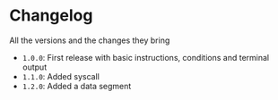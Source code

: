 # Changelog
All the versions and the changes they bring

- `1.0.0`: First release with basic instructions, conditions and terminal output
- `1.1.0`: Added syscall
- `1.2.0`: Added a data segment
